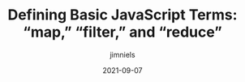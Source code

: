 ---
author: jimniels
date: 2021-09-07
permalink: false
tags:
  - javascript
target_url: https://blog.jim-nielsen.com/2021/defining-basic-javascript-terms/
title: "Defining Basic JavaScript Terms: “map,” “filter,” and “reduce”"
---
